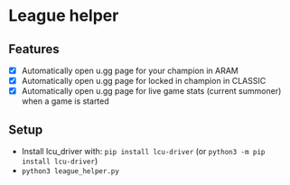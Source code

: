 # League helper

## Features

- [x] Automatically open u.gg page for your champion in ARAM
- [x] Automatically open u.gg page for locked in champion in CLASSIC
- [x] Automatically open u.gg page for live game stats (current summoner) when a game is started  

## Setup

- Install lcu_driver with: `pip install lcu-driver` (or `python3 -m pip install lcu-driver`)
- `python3 league_helper.py`
